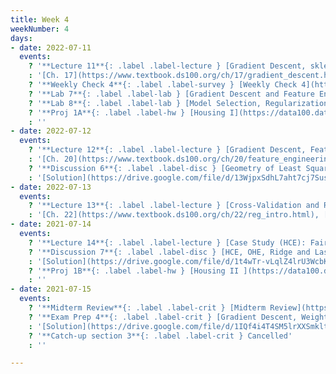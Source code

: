 ```yaml
---
title: Week 4
weekNumber: 4
days:
- date: 2022-07-11
  events:
    ? '**Lecture 11**{: .label .label-lecture } [Gradient Descent, sklearn](lecture/lec11)'
    : '[Ch. 17](https://www.textbook.ds100.org/ch/17/gradient_descent.html)'
    ? '**Weekly Check 4**{: .label .label-survey } [Weekly Check 4](https://forms.gle/fAupTeFzRdMQepdu6)'
    ? '**Lab 7**{: .label .label-lab } [Gradient Descent and Feature Engineering](https://data100.datahub.berkeley.edu/hub/user-redirect/git-pull?repo=https%3A%2F%2Fgithub.com%2FDS-100%2Fsu22&branch=main&urlpath=lab%2Ftree%2Fsu22%2Flab%2Flab07%2Flab07.ipynb) (due Jul 16)'
    ? '**Lab 8**{: .label .label-lab } [Model Selection, Regularization, and Cross-Validation](https://data100.datahub.berkeley.edu/hub/user-redirect/git-pull?repo=https%3A%2F%2Fgithub.com%2FDS-100%2Fsu22&branch=main&urlpath=lab%2Ftree%2Fsu22%2Flab%2Flab08%2Flab08.ipynb) (due Jul 16)'
    ? '**Proj 1A**{: .label .label-hw } [Housing I](https://data100.datahub.berkeley.edu/hub/user-redirect/git-pull?repo=https%3A%2F%2Fgithub.com%2FDS-100%2Fsu22&branch=main&urlpath=lab%2Ftree%2Fsu22%2Fproj%2Fproj1a%2Fproj1a.ipynb) (due Jul 14)'
    : ''
- date: 2022-07-12
  events:
    ? '**Lecture 12**{: .label .label-lecture } [Gradient Descent, Feature Engineering](lecture/lec12)'
    : '[Ch. 20](https://www.textbook.ds100.org/ch/20/feature_engineering.html)'
    ? '**Discussion 6**{: .label .label-disc } [Geometry of Least Squares, Gradient Descent, HCE](https://drive.google.com/file/d/1L-BODbYghy8wpEEqCcZFXLDh2yyOrAEr/view?usp=sharing)'
    : '[Solution](https://drive.google.com/file/d/13WjpxSdhL7aht7cj7Suse3wMBER1520z/view?usp=sharing),[Recording](https://edstem.org/us/courses/23165/discussion/1592785)'
- date: 2022-07-13
  events:
    ? '**Lecture 13**{: .label .label-lecture } [Cross-Validation and Regularization](lecture/lec13)'
    : '[Ch. 22](https://www.textbook.ds100.org/ch/22/reg_intro.html), [21.3](https://www.textbook.ds100.org/ch/21/bias_cv.html)'
- date: 2021-07-14
  events:
    ? '**Lecture 14**{: .label .label-lecture } [Case Study (HCE): Fairness in Housing Appraisal](lecture/lec14)'
    ? '**Discussion 7**{: .label .label-disc } [HCE, OHE, Ridge and Lasso Linear Regression](https://drive.google.com/file/d/1L3ZtgeuMTXwBOiozXiIHrvRXEaVsilHt/view?usp=sharing)'
    : '[Solution](https://drive.google.com/file/d/1t4wTr-vLqlZ4lrU3WcbKooOHm0gKGXPD/view?usp=sharing),[Recording](https://edstem.org/us/courses/23165/discussion/1592785)'
    ? '**Proj 1B**{: .label .label-hw } [Housing II ](https://data100.datahub.berkeley.edu/hub/user-redirect/git-pull?repo=https%3A%2F%2Fgithub.com%2FDS-100%2Fsu22&branch=main&urlpath=lab%2Ftree%2Fsu22%2Fproj%2Fproj1b%2Fproj1b.ipynb)(due Jul 25)'
    : ''
- date: 2021-07-15
  events:
    ? '**Midterm Review**{: .label .label-crit } [Midterm Review](https://edstem.org/us/courses/23165/discussion/1628748)'
    ? '**Exam Prep 4**{: .label .label-crit } [Gradient Descent, Weighted Least Square](https://drive.google.com/file/d/1a9YWPcvG_rUD5e_fHwoha3G7Dlfl0Su9/view?usp=sharing)'
    : '[Solution](https://drive.google.com/file/d/1IQf4i4T4SM5lrXXSmklteiaCHwdzEUwf/view?usp=sharing), no recording'
    ? '**Catch-up section 3**{: .label .label-crit } Cancelled'
    : ''

---
```

